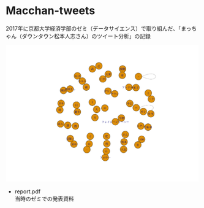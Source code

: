 # Macchan-tweets
2017年に京都大学経済学部のゼミ（データサイエンス）で取り組んだ、「まっちゃん（ダウンタウン松本人志さん）のツイート分析」の記録

![ネットワーク分析(bigram)](./network_analysis.png)

- report.pdf  
当時のゼミでの発表資料
